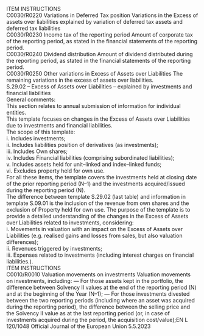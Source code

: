  
ITEM  INSTRUCTIONS  
C0030/R0220  Variations in Deferred Tax 
position  Variations in the Excess of assets over liabilities explained by variation of deferred 
tax assets and deferred tax liabilities  
C0030/R0230  Income tax of the reporting 
period  Amount of corporate tax of the reporting period, as stated in the financial 
statements of the reporting period.  
C0030/R0240  Dividend distribution  Amount of dividend distributed during the reporting period, as stated in the 
financial statements of the reporting period.  
C0030/R0250  Other variations in Excess of 
Assets over Liabilities  The remaining variations in the excess of assets over liabilities.  
S.29.02 – Excess of Assets over Liabilities – explained by investments and financial liabilities  
General comments:  
This section relates to annual submission of information for individual entities.  
This template focuses on changes in the Excess of Assets over Liabilities due to investments and financial liabilities.  
The scope of this template:  
i. Includes investments;  
ii. Includes liabilities position of derivatives (as investments);  
iii. Includes Own shares;  
iv. Includes Financial liabilities (comprising subordinated liabilities);  
v. Includes assets held for unit–linked and index–linked funds;  
vi. Excludes property held for own use.  
For all these items, the template covers the investments held at closing date of the prior reporting period (N–1) and the 
investments acquired/issued during the reporting period (N).  
The difference between template S.29.02 (last table) and information in template S.09.01 is the inclusion of the revenue 
from own shares and the exclusion of Property held for own use. The purpose of the template is to provide a detailed 
understanding of the changes in the Excess of Assets over Liabilities related to investments, considering:  
i. Movements in valuation with an impact on the Excess of Assets over Liabilities (e.g. realised gains and losses from 
sales, but also valuation differences);  
ii. Revenues triggered by investments;  
iii. Expenses related to investments (including interest charges on financial liabilities.).  
ITEM  INSTRUCTIONS  
C0010/R0010  Valuation movements on 
investments  Valuation movements on investments, including: 
— For those assets kept in the portfolio, the difference between Solvency II 
values at the end of the reporting period (N) and at the beginning of the 
Year (N–1); 
— For those investments divested between the two reporting periods (including 
where an asset was acquired during the reporting period), the difference 
between the selling price and the Solvency II value as at the last reporting 
period (or, in case of investments acquired during the period, the acquisition 
cost/value);EN  L 120/1048 Official Journal of the European Union 5.5.2023